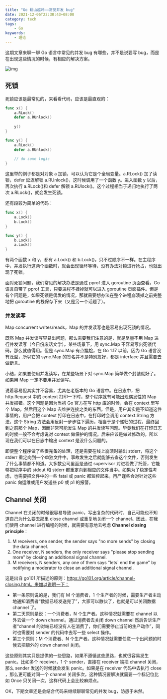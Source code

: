 ```yaml
---
title: "Go 翻山越岭——常见并发 bug"
date: 2021-12-06T22:30:43+08:00
category: tech
tags:
    - Go
keywords:
    - 理论
---
```


这期文章来聊一聊 Go 语言中常见的并发 bug 有哪些，并不是说要写 bug，而是在出现这些情况的时候，有相应的解决方案。

![img](https://cdn.jsdelivr.net/gh/JupiterXue/PictureBed/BlogImg/202112062349044.png)

## 死锁

死锁应该是最常见的，来看看代码，应该是最直观的：

```go
func x() {
    a.RLock()
    defer a.RUnlock()
    
    y()
}

func y() {
    a.RLock()
    defer a.RUnlock()
    
    // do some logic
}
```

这里举的例子都是对对象 a 加锁，可以认为它是个全局变量。a.RLock() 加了读锁，defer 延迟解锁 a.RUnlock()，这时候调用了一个函数 y。进入函数 y 以后，再次执行 a.RLock()和 defer 解锁 a.RUlock()。这个过程相当于递归地执行了两次 a.RLock()，就会发生死锁。



还有段较为简单的代码：

```go
func x() {
    a.Lock()
    b.Lock()
}

func y() {
    b.Lock()
    a.Lock()
}
```

有两个函数 x 和 y，都有 a.Lock() 和 b.Lock()，只不过顺序不一样。在主程序中，并发执行这两个函数时，就会出现循环等待，没有办法对锁进行抢占，也就出现了死锁。



面对死锁问题，我们常见的解决办法是通过 pprof 进入 goroutine 页面查看。Go 语言自带了 pprof 工具，只要进程不挂掉就可以进入 goroutine 页面插件。但是有个问题是，如果死锁是偶发的情况，那就需要想办法在整个进程崩溃掉之前完整地把 goroutine 的栈保存下来（又是另一个话题了）。

### 并发读写

Map concurrent writes/reads，Map 的并发读写也是容易出现死锁的情况。



既然 Map 并发读写容易出问题，那么需要我们注意的是，就是尽量不用 Map 进行并发读写（今日份废话文学）。某些场景下，用 sync.Map 不容易写出死锁代码，那么就值得用。但是 sync.Map 有点尴尬，在 Go 1.17 以前，因为 Go 语言没有泛型，所以它的 sync.Map 的签名并不是特别友好，都是 interface 并且需要去做断言。



小结，如果要使用并发读写，在某些场景下对 sync.Map 简单做个封装就好了。如果用 Map 一定不要用并发读写。



说着容易但其实并不容易，尤其在老版本的 Go 语言中。在日志中，把 http.Request 中的 context 打印一下时，整个程序就有可能出现偶发性的 Map 并发报错。这个问题是因为当初 Go 官方在写 http 库的时候，会在 context 里写个 Map，然后用这个 Map 去维护连接之类的东西。但是，用户其实是不知道这件事情的，用户会把 context 打印在日志中，在打印时会调用 context.String 方法，这个 String 方法会用反射一步步往下遍历，相当于是个递归的过程，最终回到之前那个 Map，因而非常可能发生 Map 的并发读写问题。毕竟我们在打印日志的时候一般不会考虑说对 context 做保护的情况。后来应该是做过修改的，所以现在我们可以在日志中输出 context 是没什么问题的。



即便整个程序做了些很完备的处理，还是需要在线上崩溃时输出 stderr，将这个 stderr 重定向到一个单独文件中。事故发生之后就能够去查这个文件，否则发生了什么事情都不知道。大多数公司里面是通过 supervisor 对进程做了托管，它能够把程序中的 stdout 和 stderr 都重定向到相应的文件当中。如果为了稳定性考虑，也需要把文件中的一些 fatal 或 panic 都监控起来。再严谨些会对针对这些 panic 向运维或用户发送些 p0 或 p1 的报警。

## Channel 关闭

Channel 在关闭的时候很容易导致 panic，写出复杂的代码时，自己可能也不知道自己为什么要去那里 close channel 或重复地关闭一个 channel。因此，在我们使用 channel 进行编程的时候，就需要有意地去考虑 **Channel closing principle**：

1. M receivers, one sender, the sender says "no more sends" by closing the data channel.
2. One receiver, N senders, the only receiver says "please stop sending more" by closing an additional signal channel.
3. M receivers, N senders, any one of them says "lets` end the game" by notifying a moderator to close an additional signal channel.

这是出自 go101 所描述的原则：https://go101.org/article/channel-closing.html。来加以说明一下：

- 第一条原则说的是，我们有 M 个消费者，1 个生产者的时候，需要生产者主动地通知消费者“数据已经发送完了”，大家可以散伙了，也就是可以关闭数据 channel 了。
- 第二天原则是说：一个消费者，N 个生产者。这种情况就需要在 channel 以外去做一个 down channel。通过消费者去关闭 down channel 然后告诉生产者“channel 的对端已经没有人在消费了，你们需要停止当前的生产动作”，同时也需要对 sender 的代码中去写一些 select 操作。
- 第三个原则：M 个消费者、N 个生产者。这种情况就需要任意一个出问题的时候去把额外的 down channel 关闭。

这些原则其实只是提供的一些思路，如果不遵循这些思路，也就很容易发生 panic。比如多个 receiver，1 个 sender，直接在 receiver 端把 channel 关闭，那么 sender 发送的时候就会发生 panic。如果是在 receiver 代码中去执行 close ，那么更可能对同一个 channel 关闭多次，这种情况要解决就需要一个标记位比如 Once 只关闭一次，这样代码上会比较麻烦点。



OK，下期文章还是会结合代码来继续聊聊常见的并发 bug，防患于未然。

